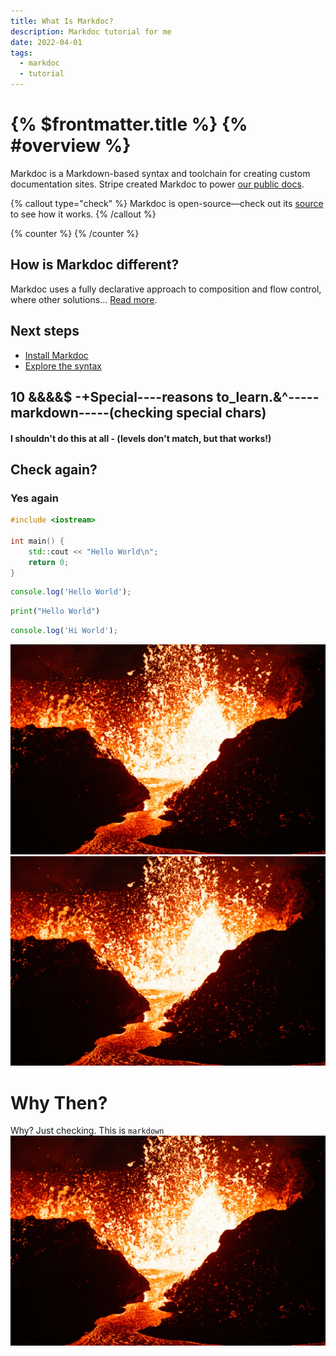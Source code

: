 ```yaml
---
title: What Is Markdoc?
description: Markdoc tutorial for me
date: 2022-04-01
tags:
  - markdoc
  - tutorial
---
```


# {% $frontmatter.title %} {% #overview %}

Markdoc is a Markdown-based syntax and toolchain for creating custom documentation sites. Stripe created Markdoc to power [our public docs](http://stripe.com/docs).

{% callout type="check" %}
Markdoc is open-source—check out its [source](http://github.com/markdoc/markdoc) to see how it works.
{% /callout %}

{% counter %}
{% /counter %}

## How is Markdoc different?

Markdoc uses a fully declarative approach to composition and flow control, where other solutions… [Read more](/docs/overview).

## Next steps

- [Install Markdoc](/docs/getting-started)
- [Explore the syntax](/docs/syntax)

## 10 &&&&$ -+Special----reasons to_learn.&^-----markdown-----(checking special chars)

#### I shouldn't do this at all - (levels don't match, but that works!)

## Check again?

### Yes again

```cpp
#include <iostream>

int main() {
    std::cout << "Hello World\n";
    return 0;
}
```

```js
console.log('Hello World');
```

```python
print("Hello World")
```

```js
console.log('Hi World');
```

![wallpaper](wallpaper.jpg 'Good Wallpaper')![wallpaper](wallpaper.jpg 'Good Wallpaper')

# Why Then?

Why? Just checking. This is `markdown` ![wallpaper](wallpaper.jpg 'Good Wallpaper')
